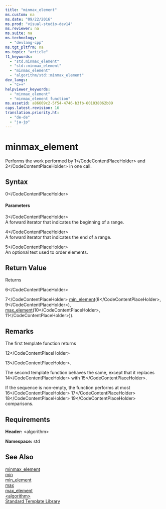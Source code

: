 ```yaml
---
title: "minmax_element"
ms.custom: na
ms.date: "09/22/2016"
ms.prod: "visual-studio-dev14"
ms.reviewer: na
ms.suite: na
ms.technology: 
  - "devlang-cpp"
ms.tgt_pltfrm: na
ms.topic: "article"
f1_keywords: 
  - "std.minmax_element"
  - "std::minmax_element"
  - "minmax_element"
  - "algorithm/std::minmax_element"
dev_langs: 
  - "C++"
helpviewer_keywords: 
  - "minmax_element"
  - "minmax_element function"
ms.assetid: a86609c2-5f54-4746-b3fb-601038062b09
caps.latest.revision: 16
translation.priority.ht: 
  - "de-de"
  - "ja-jp"
---
```

# minmax_element
Performs the work performed by <CodeContentPlaceHolder>1\</CodeContentPlaceHolder> and <CodeContentPlaceHolder>2\</CodeContentPlaceHolder> in one call.  
  
## Syntax  
  
<CodeContentPlaceHolder>0\</CodeContentPlaceHolder>  
#### Parameters  
 <CodeContentPlaceHolder>3\</CodeContentPlaceHolder>  
 A forward iterator that indicates the beginning of a range.  
  
 <CodeContentPlaceHolder>4\</CodeContentPlaceHolder>  
 A forward iterator that indicates the end of a range.  
  
 <CodeContentPlaceHolder>5\</CodeContentPlaceHolder>  
 An optional test used to order elements.  
  
## Return Value  
 Returns  
  
 <CodeContentPlaceHolder>6\</CodeContentPlaceHolder>  
  
 <CodeContentPlaceHolder>7\</CodeContentPlaceHolder> [min_element](../vs140/min_element.md)(<CodeContentPlaceHolder>8\</CodeContentPlaceHolder>, <CodeContentPlaceHolder>9\</CodeContentPlaceHolder>), [max_element](../vs140/max_element.md)(<CodeContentPlaceHolder>10\</CodeContentPlaceHolder>, <CodeContentPlaceHolder>11\</CodeContentPlaceHolder>)).  
  
## Remarks  
 The first template function returns  
  
 <CodeContentPlaceHolder>12\</CodeContentPlaceHolder>  
  
 <CodeContentPlaceHolder>13\</CodeContentPlaceHolder>.  
  
 The second template function behaves the same, except that it replaces <CodeContentPlaceHolder>14\</CodeContentPlaceHolder> with <CodeContentPlaceHolder>15\</CodeContentPlaceHolder>.  
  
 If the sequence is non-empty, the function performs at most <CodeContentPlaceHolder>16\</CodeContentPlaceHolder> <CodeContentPlaceHolder>17\</CodeContentPlaceHolder> <CodeContentPlaceHolder>18\</CodeContentPlaceHolder> <CodeContentPlaceHolder>19\</CodeContentPlaceHolder> comparisons.  
  
## Requirements  
 **Header:** \<algorithm>  
  
 **Namespace:** std  
  
## See Also  
 [minmax_element](../vs140/minmax_element.md)   
 [min](../vs140/min.md)   
 [min_element](../vs140/min_element.md)   
 [max](../vs140/max.md)   
 [max_element](../vs140/max_element.md)   
 [\<algorithm>](../vs140/-algorithm-.md)   
 [Standard Template Library](../vs140/standard-template-library.md)